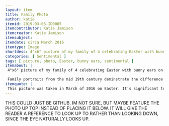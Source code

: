```yaml
---
layout: item
title: Family Photo
author: katie
itemid: 2019-03-05-ID0005
itemcontributor: Katie Jamison
itemcreator: Katie Jamison
itemsubject: 
itemdate: circa March 2016
itemtype: Image
shortdesc: 4"x6" picture of my family of 4 celebrating Easter with bunny ears on our head. It is one of few pictures with every member of my immediate family included and it serves as a reminder of the town where I used to live. 
categories: [ Sentimental ]
tags: [ picture, photo, Easter, bunny ears, sentimental ]
itemabout: |
 4"x6" picture of my family of 4 celebrating Easter with bunny ears on our head. 

 Family portraits from the mid 19th century deminstrate the difference in photography technology to today. For example, a photo of the Flaten family from the papers of Clarence Flaten in the IU archives acknowledges the challenge of a self timer. They’re all posed and coordinated with proper lighting. On the contrary, in my family portrait, we used a selfie stick to take the picture and weren’t as posed because in today’s society, more fun pictures are taken and less professional photos are recorded. These pictures reveal that the history of technology and social norms have changed, but the importance of recording family interaction has stayed consistent.
itemquote: |
 This picture was taken in March of 2016 on Easter. It’s significant to me because it’s one of the only pictures of my whole immediate family. Although we spend a lot of time together, we rarely take pictures, so this picture depicts the memories and history of our relationship. It signifies sentimental history and hangs up in my dorm room so that I can remember the people that I love who are far away. It was originally taken in Huntington, IN before we moved to Roanoke, IN, so the location is also significant to my personal history because I grew up in that house. 
---
```

THIS COULD JUST BE GITHUB, IM NOT SURE, BUT MAYBE FEATURE THE PHOTO UP TOP INSTEAD OF PLACING IT BELOW. IT WILL GIVE THE READER A REFERENCE TO LOOK UP TO RATHER THAN LOOKING DOWN, SINCE THE EYE NATURALLY LOOKS UP.
